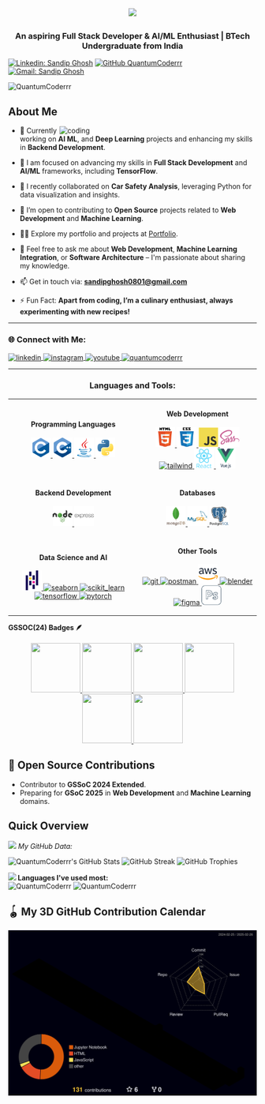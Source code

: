 <h1 align="center">
    <img src="https://readme-typing-svg.herokuapp.com/?font=Righteous&size=35&center=true&vCenter=true&width=500&height=70&duration=4000&lines=Hey+Buddies!+👋;+I+am+Sandip+Ghosh;+Welcome+to+my+Github">
</h1>
<h3 align="center">An aspiring Full Stack Developer & AI/ML Enthusiast | BTech Undergraduate from India</h3>

[![Linkedin: Sandip Ghosh](https://img.shields.io/badge/-SandipGhosh-blue?style=flat-square&logo=Linkedin&logoColor=white&link=https://www.linkedin.com/in/sandip-ghosh/)](https://www.linkedin.com/in/sandip-ghosh/)
[![GitHub QuantumCoderrr](https://img.shields.io/github/followers/QuantumCoderrr?label=follow&style=social)](https://github.com/QuantumCoderrr)
[![Gmail: Sandip Ghosh](https://img.shields.io/badge/-Gmail-D14836?style=flat-square&logo=Gmail&logoColor=white)](mailto:your-sandipghosh0801@gmail.com)
<p> <img src="https://komarev.com/ghpvc/?username=QuantumCoderrr&label=Profile%20views&color=bf1dbf&style=flat" alt="QuantumCoderrr" /> </p>

## About Me
<img align="right" alt="coding" width="400" src="https://images.pexels.com/photos/546819/pexels-photo-546819.jpeg?auto=compress&cs=tinysrgb&w=600">

- 🔭 Currently working on **AI ML**, and **Deep Learning** projects and enhancing my skills in **Backend Development**.
  
- 🌱 I am focused on advancing my skills in **Full Stack Development** and **AI/ML** frameworks, including **TensorFlow**.

- 👯 I recently collaborated on **Car Safety Analysis**, leveraging Python for data visualization and insights.

- 🤝 I’m open to contributing to **Open Source** projects related to **Web Development** and **Machine Learning**.

- 👨‍💻 Explore my portfolio and projects at [Portfolio](https://quantumcoderrr.github.io/PortFolio/).

- 💬 Feel free to ask me about **Web Development**, **Machine Learning Integration**, or **Software Architecture** – I'm passionate about sharing my knowledge.

- 📫 Get in touch via: **sandipghosh0801@gmail.com**

- ⚡ Fun Fact: **Apart from coding, I’m a culinary enthusiast, always experimenting with new recipes!**
---

<h3 align="left">🌐 Connect with Me:</h3>
<p align="left">
  <a href="https://linkedin.com/in/sandip-ghosh" target="blank">
    <img align="center" src="https://raw.githubusercontent.com/rahuldkjain/github-profile-readme-generator/master/src/images/icons/Social/linked-in-alt.svg" alt="linkedin" height="30" width="40" />
  </a>
  <a href="https://instagram.com/sandiipghosh" target="blank">
    <img align="center" src="https://raw.githubusercontent.com/rahuldkjain/github-profile-readme-generator/master/src/images/icons/Social/instagram.svg" alt="instagram" height="30" width="40" />
  </a>
  <a href="https://www.youtube.com/c/the6" target="blank">
    <img align="center" src="https://raw.githubusercontent.com/rahuldkjain/github-profile-readme-generator/master/src/images/icons/Social/youtube.svg" alt="youtube" height="30" width="40" />
  </a>
  <a href="https://www.leetcode.com/quantumcoderrr" target="blank"><img align="center" src="https://raw.githubusercontent.com/rahuldkjain/github-profile-readme-generator/master/src/images/icons/Social/leet-code.svg" alt="quantumcoderrr" height="30" width="40" /></a>
</p>

---

<h3 align="center">Languages and Tools:</h3>

<table align="center" style="width: 100%; text-align: center;">
  <tr>
    <td>
      <h4>Programming Languages</h4>
      <p>
        <a href="https://www.cprogramming.com/" target="_blank" rel="noreferrer"> <img src="https://raw.githubusercontent.com/devicons/devicon/master/icons/c/c-original.svg" alt="c" width="40" height="40"/> </a>
        <a href="https://www.w3schools.com/cpp/" target="_blank" rel="noreferrer"> <img src="https://raw.githubusercontent.com/devicons/devicon/master/icons/cplusplus/cplusplus-original.svg" alt="cplusplus" width="40" height="40"/> </a>
        <a href="https://www.java.com" target="_blank" rel="noreferrer"> <img src="https://raw.githubusercontent.com/devicons/devicon/master/icons/java/java-original.svg" alt="java" width="40" height="40"/> </a>
        <a href="https://www.python.org" target="_blank" rel="noreferrer"> <img src="https://raw.githubusercontent.com/devicons/devicon/master/icons/python/python-original.svg" alt="python" width="40" height="40"/> </a>
      </p>
    </td>
    <td>
      <h4>Web Development</h4>
      <p>
        <a href="https://www.w3.org/html/" target="_blank" rel="noreferrer"> <img src="https://raw.githubusercontent.com/devicons/devicon/master/icons/html5/html5-original-wordmark.svg" alt="html5" width="40" height="40"/> </a>
        <a href="https://www.w3schools.com/css/" target="_blank" rel="noreferrer"> <img src="https://raw.githubusercontent.com/devicons/devicon/master/icons/css3/css3-original-wordmark.svg" alt="css3" width="40" height="40"/> </a>
        <a href="https://developer.mozilla.org/en-US/docs/Web/JavaScript" target="_blank" rel="noreferrer"> <img src="https://raw.githubusercontent.com/devicons/devicon/master/icons/javascript/javascript-original.svg" alt="javascript" width="40" height="40"/> </a>
        <a href="https://sass-lang.com" target="_blank" rel="noreferrer"> <img src="https://raw.githubusercontent.com/devicons/devicon/master/icons/sass/sass-original.svg" alt="sass" width="40" height="40"/> </a>
        <a href="https://tailwindcss.com/" target="_blank" rel="noreferrer"> <img src="https://www.vectorlogo.zone/logos/tailwindcss/tailwindcss-icon.svg" alt="tailwind" width="40" height="40"/> </a>
        <a href="https://reactjs.org/" target="_blank" rel="noreferrer"> <img src="https://raw.githubusercontent.com/devicons/devicon/master/icons/react/react-original-wordmark.svg" alt="react" width="40" height="40"/> </a>
        <a href="https://vuejs.org/" target="_blank" rel="noreferrer"> <img src="https://raw.githubusercontent.com/devicons/devicon/master/icons/vuejs/vuejs-original-wordmark.svg" alt="vuejs" width="40" height="40"/> </a>
      </p>
    </td>
  </tr>
  <tr>
    <td>
      <h4>Backend Development</h4>
      <p>
        <a href="https://nodejs.org" target="_blank" rel="noreferrer"> <img src="https://raw.githubusercontent.com/devicons/devicon/master/icons/nodejs/nodejs-original-wordmark.svg" alt="nodejs" width="40" height="40"/> </a>
        <a href="https://expressjs.com" target="_blank" rel="noreferrer"> <img src="https://raw.githubusercontent.com/devicons/devicon/master/icons/express/express-original-wordmark.svg" alt="express" width="40" height="40"/> </a>
      </p>
    </td>
    <td>
      <h4>Databases</h4>
      <p>
        <a href="https://www.mongodb.com/" target="_blank" rel="noreferrer"> <img src="https://raw.githubusercontent.com/devicons/devicon/master/icons/mongodb/mongodb-original-wordmark.svg" alt="mongodb" width="40" height="40"/> </a>
        <a href="https://www.mysql.com/" target="_blank" rel="noreferrer"> <img src="https://raw.githubusercontent.com/devicons/devicon/master/icons/mysql/mysql-original-wordmark.svg" alt="mysql" width="40" height="40"/> </a>
        <a href="https://www.postgresql.org" target="_blank" rel="noreferrer"> <img src="https://raw.githubusercontent.com/devicons/devicon/master/icons/postgresql/postgresql-original-wordmark.svg" alt="postgresql" width="40" height="40"/> </a>
      </p>
    </td>
  </tr>
  <tr>
    <td>
      <h4>Data Science and AI</h4>
      <p>
        <a href="https://pandas.pydata.org/" target="_blank" rel="noreferrer"> <img src="https://raw.githubusercontent.com/devicons/devicon/2ae2a900d2f041da66e950e4d48052658d850630/icons/pandas/pandas-original.svg" alt="pandas" width="40" height="40"/> </a>
        <a href="https://seaborn.pydata.org/" target="_blank" rel="noreferrer"> <img src="https://seaborn.pydata.org/_images/logo-mark-lightbg.svg" alt="seaborn" width="40" height="40"/> </a>
        <a href="https://scikit-learn.org/" target="_blank" rel="noreferrer"> <img src="https://upload.wikimedia.org/wikipedia/commons/0/05/Scikit_learn_logo_small.svg" alt="scikit_learn" width="40" height="40"/> </a>
        <a href="https://www.tensorflow.org" target="_blank" rel="noreferrer"> <img src="https://www.vectorlogo.zone/logos/tensorflow/tensorflow-icon.svg" alt="tensorflow" width="40" height="40"/> </a>
        <a href="https://pytorch.org/" target="_blank" rel="noreferrer"> <img src="https://www.vectorlogo.zone/logos/pytorch/pytorch-icon.svg" alt="pytorch" width="40" height="40"/> </a>
      </p>
    </td>
    <td>
      <h4>Other Tools</h4>
      <p>
        <a href="https://git-scm.com/" target="_blank" rel="noreferrer"> <img src="https://www.vectorlogo.zone/logos/git-scm/git-scm-icon.svg" alt="git" width="40" height="40"/> </a>
        <a href="https://postman.com" target="_blank" rel="noreferrer"> <img src="https://www.vectorlogo.zone/logos/getpostman/getpostman-icon.svg" alt="postman" width="40" height="40"/> </a>
        <a href="https://aws.amazon.com" target="_blank" rel="noreferrer"> <img src="https://raw.githubusercontent.com/devicons/devicon/master/icons/amazonwebservices/amazonwebservices-original-wordmark.svg" alt="aws" width="40" height="40"/> </a>
        <a href="https://www.blender.org/" target="_blank" rel="noreferrer"> <img src="https://download.blender.org/branding/community/blender_community_badge_white.svg" alt="blender" width="40" height="40"/> </a>
        <a href="https://www.figma.com/" target="_blank" rel="noreferrer"> <img src="https://www.vectorlogo.zone/logos/figma/figma-icon.svg" alt="figma" width="40" height="40"/> </a>
        <a href="https://www.photoshop.com/en" target="_blank" rel="noreferrer"> <img src="https://raw.githubusercontent.com/devicons/devicon/master/icons/photoshop/photoshop-line.svg" alt="photoshop" width="40" height="40"/> </a>
      </p>
    </td>
  </tr>
</table>


 <summary><b>GSSOC(24) Badges 🪶</b></summary><br>
<div style='display:flex; align-items:center; gap: 10px;' align='center'><a href="https://gssoc.girlscript.tech/leaderboard">
<img src="https://raw.githubusercontent.com/GSSoC24/Postman-Challenge/main/docs/assets/Postman%20White.png" width="100px" height="100px" />
  <img src="https://raw.githubusercontent.com/GSSoC24/Postman-Challenge/main/docs/assets/1.png" width="100px" height="100px" />
  <img src="https://raw.githubusercontent.com/GSSoC24/Postman-Challenge/main/docs/assets/2.png" width="100px" height="100px" />
  <img src="https://raw.githubusercontent.com/GSSoC24/Postman-Challenge/main/docs/assets/3.png" width="100px" height="100px" />
  <img src="https://raw.githubusercontent.com/GSSoC24/Postman-Challenge/main/docs/assets/4.png" width="100px" height="100px" />
  <img src="https://raw.githubusercontent.com/GSSoC24/Postman-Challenge/main/docs/assets/5.png" width="100px" height="100px" /></a>
</div>
</details>

## 🤝 Open Source Contributions
- Contributor to **GSSoC 2024 Extended**.
- Preparing for **GSoC 2025** in **Web Development** and **Machine Learning** domains.

## Quick Overview
<img src="https://media.giphy.com/media/jUQHpQ3UjFBfRlQekP/giphy.gif" width="50"> *My GitHub Data:*

<p align="left">
  <img src="https://github-readme-stats.vercel.app/api?username=QuantumCoderrr&langs_count=10&show_icons=true&theme=gotham" alt="QuantumCoderrr's GitHub Stats">
  <img src="https://github-readme-streak-stats.herokuapp.com/?user=CelestialCoderrr&theme=gotham" alt="GitHub Streak" />  
  <img src="https://github-profile-trophy.vercel.app/?username=QuantumCoderrr&theme=darkhub" alt="GitHub Trophies">
</p>

**<img src="https://media.giphy.com/media/KzJkzjggfGN5Py6nkT/giphy.gif" width="25"> Languages I've used most:** <br>
<img src="http://github-profile-summary-cards.vercel.app/api/cards/most-commit-language?username=QuantumCoderrr&theme=gotham" alt="QuantumCoderrr" />
<img src="https://github-profile-summary-cards.vercel.app/api/cards/repos-per-language?username=QuantumCoderrr&theme=gotham" alt="QuantumCoderrr" />

## 🪀 My 3D GitHub Contribution Calendar
<p align="center">
  <img src="https://raw.githubusercontent.com/QuantumCoderrr/QuantumCoderrr/refs/heads/main/profile-3d-contrib/profile-night-rainbow.svg" alt="3D GitHub Contribution Calendar">
</p>






